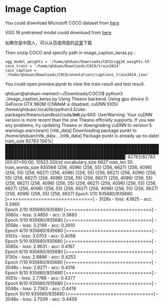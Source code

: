 
# Image Caption


You could download Microsoft COCO dataset from [here](http://mscoco.org/dataset/#download)

VGG 16 pretrained model could download from [here](https://drive.google.com/file/d/0Bz7KyqmuGsilT0J5dmRCM0ROVHc/view)

如果你是中国人，可以从百度网盘的[这里](https://pan.baidu.com/s/1eSLwvFc)下载

Then unzip COCO and specify path in image_caption_keras.py :

```
vgg_model_weights = '/home/qhduan/Downloads/COCO/vgg16_weights.h5'
coco_train = '/home/qhduan/Downloads/COCO/train2014'
coco_caption = '/home/qhduan/Downloads/COCO/annotations/captions_train2014.json'
```

You could open *preview.ipynb* to view the train result and test result.

qhduan@qhduan-memect:~/Downloads/COCO$ python3 ./image_caption_keras.py
Using Theano backend.
Using gpu device 0: GeForce GTX 960M (CNMeM is disabled, cuDNN 5105)
/home/qhduan/.local/lib/python3.5/site-packages/theano/sandbox/cuda/__init__.py:600: UserWarning: Your cuDNN version is more recent than the one Theano officially supports. If you see any problems, try updating Theano or downgrading cuDNN to version 5.
  warnings.warn(warn)
[nltk_data] Downloading package punkt to /home/qhduan/nltk_data...
[nltk_data]   Package punkt is already up-to-date!
train_size 82783
100%|███████████████████████████████████████████████████████████████████████████████████████████████████████████████████████████████████████████| 82783/82783 [00:07<00:00, 10523.32it/s]
vocabulary_size 6627
max_len 55
train_words_size 935568
(256, 4096) (256, 55) (256, 6627)
(256, 4096) (256, 55) (256, 6627)
(256, 4096) (256, 55) (256, 6627)
(256, 4096) (256, 55) (256, 6627)
(256, 4096) (256, 55) (256, 6627)
(256, 4096) (256, 55) (256, 6627)
(256, 4096) (256, 55) (256, 6627)
(256, 4096) (256, 55) (256, 6627)
(256, 4096) (256, 55) (256, 6627)
(256, 4096) (256, 55) (256, 6627)
(256, 4096) (256, 55) (256, 6627)
Epoch 1/10
935680/935680 [==============================] - 3128s - loss: 4.1925 - acc: 0.2965         
Epoch 2/10
935680/935680 [==============================] - 3060s - loss: 3.4850 - acc: 0.3683     
Epoch 3/10
935680/935680 [==============================] - 3058s - loss: 3.2198 - acc: 0.3910     
Epoch 4/10
935680/935680 [==============================] - 3102s - loss: 3.0703 - acc: 0.4058     
Epoch 5/10
935680/935680 [==============================] - 3085s - loss: 2.9631 - acc: 0.4167     
Epoch 6/10
935680/935680 [==============================] - 3130s - loss: 2.8886 - acc: 0.4252     
Epoch 7/10
935680/935680 [==============================] - 3049s - loss: 2.8271 - acc: 0.4316     
Epoch 8/10
935680/935680 [==============================] - 3051s - loss: 2.7768 - acc: 0.4377     
Epoch 9/10
935680/935680 [==============================] - 3048s - loss: 2.7363 - acc: 0.4419     
Epoch 10/10
935680/935680 [==============================] - 3048s - loss: 2.7039 - acc: 0.4459
